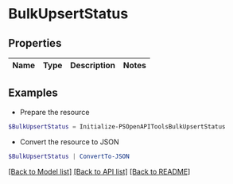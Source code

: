 # BulkUpsertStatus
## Properties

Name | Type | Description | Notes
------------ | ------------- | ------------- | -------------

## Examples

- Prepare the resource
```powershell
$BulkUpsertStatus = Initialize-PSOpenAPIToolsBulkUpsertStatus 
```

- Convert the resource to JSON
```powershell
$BulkUpsertStatus | ConvertTo-JSON
```

[[Back to Model list]](../README.md#documentation-for-models) [[Back to API list]](../README.md#documentation-for-api-endpoints) [[Back to README]](../README.md)

